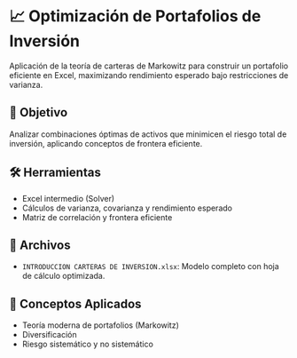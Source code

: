 # 📈 Optimización de Portafolios de Inversión

Aplicación de la teoría de carteras de Markowitz para construir un portafolio eficiente en Excel, maximizando rendimiento esperado bajo restricciones de varianza.

## 📌 Objetivo
Analizar combinaciones óptimas de activos que minimicen el riesgo total de inversión, aplicando conceptos de frontera eficiente.

## 🛠 Herramientas
- Excel intermedio (Solver)
- Cálculos de varianza, covarianza y rendimiento esperado
- Matriz de correlación y frontera eficiente

## 📎 Archivos
- `INTRODUCCION CARTERAS DE INVERSION.xlsx`: Modelo completo con hoja de cálculo optimizada.

## 🧠 Conceptos Aplicados
- Teoría moderna de portafolios (Markowitz)
- Diversificación
- Riesgo sistemático y no sistemático
